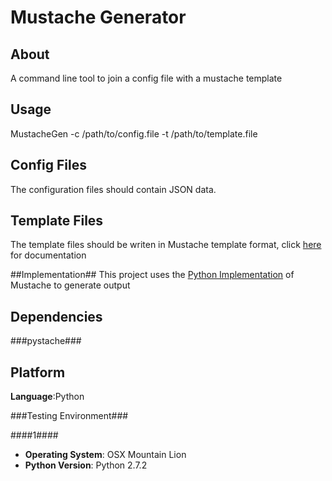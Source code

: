 Mustache Generator
===========

About
------
A command line tool to join a config file with a mustache template

Usage
------
MustacheGen -c /path/to/config.file -t /path/to/template.file

Config Files
------
The configuration files should contain JSON data.

Template Files
------
The template files should be writen in Mustache template format, click [here](http://mustache.github.com/) for documentation

##Implementation##
This project uses the [Python Implementation](https://github.com/defunkt/pystache) of Mustache to generate output

Dependencies
--------

###pystache###

Platform
--------
<b>Language</b>:Python

###Testing Environment###

####1####
- <b>Operating System</b>: OSX Mountain Lion
- <b>Python Version</b>: Python 2.7.2
